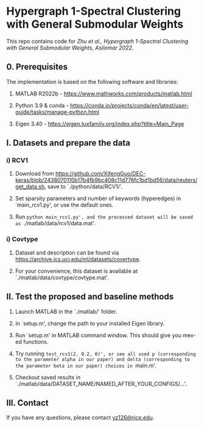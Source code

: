 # Hypergraph 1-Spectral Clustering with General Submodular Weights

This repo contains code for *Zhu et al., Hypergraph 1-Spectral Clustering with General Submodular Weights, Asilomar 2022*.

## 0. Prerequisites
The implementation is based on the following software and libraries:

1. MATLAB R2022b - https://www.mathworks.com/products/matlab.html

2. Python 3.9 & conda - https://conda.io/projects/conda/en/latest/user-guide/tasks/manage-python.html

3. Eigen 3.40 - https://eigen.tuxfamily.org/index.php?title=Main_Page

## I. Datasets and prepare the data
### i) RCV1
1. Download from https://github.com/XifengGuo/DEC-keras/blob/2438070110b17b4fb9bc408c11d776fc1bd1bd56/data/reuters/get_data.sh, save to `./python/data/RCV1/'.

2. Set sparsity parameters and number of keywords (hyperedges) in `main_rcv1.py', or use the default ones.

3. Run `python main_rcv1.py', and the processed dataset will be saved as `./matlab/data/rcv1/data.mat'.

### i) Covtype
1. Dataset and description can be found via https://archive.ics.uci.edu/ml/datasets/covertype.

2. For your convenience, this dataset is available at `./matlab/data/covtype/covtype.mat'.
  

## II. Test the proposed and baseline methods

1. Launch MATLAB in the `./matlab/' folder.

2. In `setup.m', change the path to your installed Eigen library.

3. Run `setup.m' in MATLAB command window. This should give you mex-ed functions. 

4. Try running `test_rcv1(2, 0.2, 0)', or see all used p (corresponding to the parameter alpha in our paper) and delta (corresponding to the parameter beta in our paper) choices in `main.m'.

5. Checkout saved results in `./matlab/data/DATASET_NAME/NAMED_AFTER_YOUR_CONFIGS/...'.

## III. Contact

If you have any questions, please contact yz126@rice.edu.